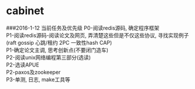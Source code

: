 # cabinet

###2016-1-12 当前任务及优先级
P0-阅读redis源码, 确定程序框架    
P1-阅读redis源码-阅读论文及网页, 弄清楚这些但是不仅这些协议, 寻找实现例子(raft gossip 心跳/租约 2PC 一致性hash CAP)    
P1-确定论文主调, 思考创新点(不要闭门造车)    
P2-阅读unix网络编程第三部分(选读)    
P2-选读APUE    
P2-paxos及zookeeper    
P3-单测, 日志, make工具等    